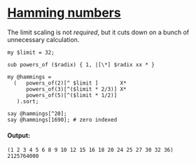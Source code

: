[1]: http://rosettacode.org/wiki/Hamming_numbers

# [Hamming numbers][1]

The limit scaling is not <em>required</em>, but it cuts down on a bunch of unnecessary calculation.

```perl6
my $limit = 32;
 
sub powers_of ($radix) { 1, |[\*] $radix xx * }
 
my @hammings = 
  (   powers_of(2)[^ $limit ]       X*
      powers_of(3)[^($limit * 2/3)] X* 
      powers_of(5)[^($limit * 1/2)]
   ).sort;
 
say @hammings[^20];
say @hammings[1690]; # zero indexed
```

#### Output:
```
(1 2 3 4 5 6 8 9 10 12 15 16 18 20 24 25 27 30 32 36)
2125764000
```
